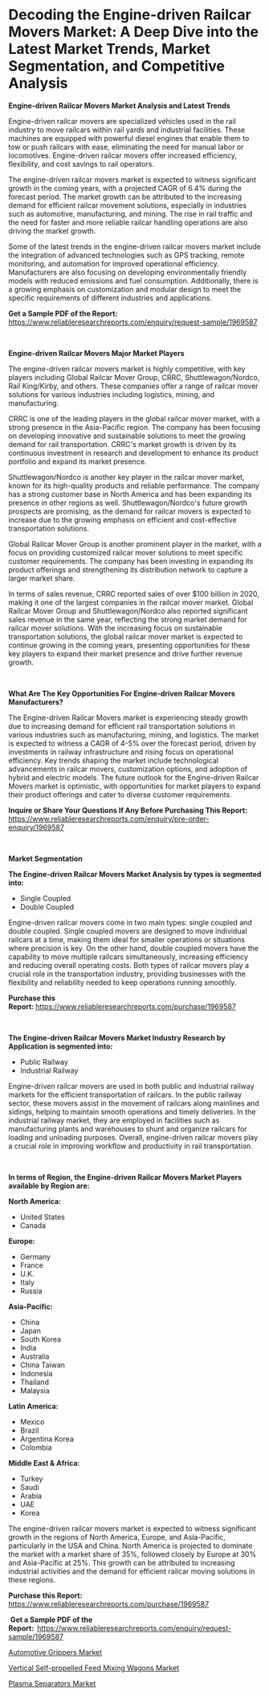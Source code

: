<p><h1>Decoding the Engine-driven Railcar Movers Market: A Deep Dive into the Latest Market Trends, Market Segmentation, and Competitive Analysis</h1></p><p><strong>Engine-driven Railcar Movers Market Analysis and Latest Trends</strong></p>
<p><p>Engine-driven railcar movers are specialized vehicles used in the rail industry to move railcars within rail yards and industrial facilities. These machines are equipped with powerful diesel engines that enable them to tow or push railcars with ease, eliminating the need for manual labor or locomotives. Engine-driven railcar movers offer increased efficiency, flexibility, and cost savings to rail operators.</p><p>The engine-driven railcar movers market is expected to witness significant growth in the coming years, with a projected CAGR of 6.4% during the forecast period. The market growth can be attributed to the increasing demand for efficient railcar movement solutions, especially in industries such as automotive, manufacturing, and mining. The rise in rail traffic and the need for faster and more reliable railcar handling operations are also driving the market growth.</p><p>Some of the latest trends in the engine-driven railcar movers market include the integration of advanced technologies such as GPS tracking, remote monitoring, and automation for improved operational efficiency. Manufacturers are also focusing on developing environmentally friendly models with reduced emissions and fuel consumption. Additionally, there is a growing emphasis on customization and modular design to meet the specific requirements of different industries and applications.</p></p>
<p><strong>Get a Sample PDF of the Report:&nbsp;</strong> <a href="https://www.reliableresearchreports.com/enquiry/request-sample/1969587">https://www.reliableresearchreports.com/enquiry/request-sample/1969587</a></p>
<p>&nbsp;</p>
<p><strong>Engine-driven Railcar Movers Major Market Players</strong></p>
<p><p>The engine-driven railcar movers market is highly competitive, with key players including Global Railcar Mover Group, CRRC, Shuttlewagon/Nordco, Rail King/Kirby, and others. These companies offer a range of railcar mover solutions for various industries including logistics, mining, and manufacturing.</p><p>CRRC is one of the leading players in the global railcar mover market, with a strong presence in the Asia-Pacific region. The company has been focusing on developing innovative and sustainable solutions to meet the growing demand for rail transportation. CRRC's market growth is driven by its continuous investment in research and development to enhance its product portfolio and expand its market presence.</p><p>Shuttlewagon/Nordco is another key player in the railcar mover market, known for its high-quality products and reliable performance. The company has a strong customer base in North America and has been expanding its presence in other regions as well. Shuttlewagon/Nordco's future growth prospects are promising, as the demand for railcar movers is expected to increase due to the growing emphasis on efficient and cost-effective transportation solutions.</p><p>Global Railcar Mover Group is another prominent player in the market, with a focus on providing customized railcar mover solutions to meet specific customer requirements. The company has been investing in expanding its product offerings and strengthening its distribution network to capture a larger market share.</p><p>In terms of sales revenue, CRRC reported sales of over $100 billion in 2020, making it one of the largest companies in the railcar mover market. Global Railcar Mover Group and Shuttlewagon/Nordco also reported significant sales revenue in the same year, reflecting the strong market demand for railcar mover solutions. With the increasing focus on sustainable transportation solutions, the global railcar mover market is expected to continue growing in the coming years, presenting opportunities for these key players to expand their market presence and drive further revenue growth.</p></p>
<p>&nbsp;</p>
<p><strong>What Are The Key Opportunities For Engine-driven Railcar Movers Manufacturers?</strong></p>
<p><p>The Engine-driven Railcar Movers market is experiencing steady growth due to increasing demand for efficient rail transportation solutions in various industries such as manufacturing, mining, and logistics. The market is expected to witness a CAGR of 4-5% over the forecast period, driven by investments in railway infrastructure and rising focus on operational efficiency. Key trends shaping the market include technological advancements in railcar movers, customization options, and adoption of hybrid and electric models. The future outlook for the Engine-driven Railcar Movers market is optimistic, with opportunities for market players to expand their product offerings and cater to diverse customer requirements.</p></p>
<p><strong>Inquire or Share Your Questions If Any Before Purchasing This Report:</strong> <a href="https://www.reliableresearchreports.com/enquiry/pre-order-enquiry/1969587">https://www.reliableresearchreports.com/enquiry/pre-order-enquiry/1969587</a></p>
<p>&nbsp;</p>
<p><strong>Market Segmentation</strong></p>
<p><strong>The Engine-driven Railcar Movers Market Analysis by types is segmented into:</strong></p>
<p><ul><li>Single Coupled</li><li>Double Coupled</li></ul></p>
<p><p>Engine-driven railcar movers come in two main types: single coupled and double coupled. Single coupled movers are designed to move individual railcars at a time, making them ideal for smaller operations or situations where precision is key. On the other hand, double coupled movers have the capability to move multiple railcars simultaneously, increasing efficiency and reducing overall operating costs. Both types of railcar movers play a crucial role in the transportation industry, providing businesses with the flexibility and reliability needed to keep operations running smoothly.</p></p>
<p><strong>Purchase this Report:&nbsp;</strong><a href="https://www.reliableresearchreports.com/purchase/1969587">https://www.reliableresearchreports.com/purchase/1969587</a></p>
<p>&nbsp;</p>
<p><strong>The Engine-driven Railcar Movers Market Industry Research by Application is segmented into:</strong></p>
<p><ul><li>Public Railway</li><li>Industrial Railway</li></ul></p>
<p><p>Engine-driven railcar movers are used in both public and industrial railway markets for the efficient transportation of railcars. In the public railway sector, these movers assist in the movement of railcars along mainlines and sidings, helping to maintain smooth operations and timely deliveries. In the industrial railway market, they are employed in facilities such as manufacturing plants and warehouses to shunt and organize railcars for loading and unloading purposes. Overall, engine-driven railcar movers play a crucial role in improving workflow and productivity in rail transportation.</p></p>
<p>&nbsp;</p>
<p><strong>In terms of Region, the Engine-driven Railcar Movers Market Players available by Region are:</strong></p>
<p>
    <p> <strong> North America: </strong>
        <ul>
            <li>United States</li>
            <li>Canada</li>
        </ul>
        </p> 
    <p> <strong> Europe: </strong>
        <ul>
            <li>Germany</li>
            <li>France</li>
            <li>U.K.</li>
            <li>Italy</li>
            <li>Russia</li>
        </ul>
        </p> 
    <p> <strong> Asia-Pacific: </strong>
        <ul>
            <li>China</li>
            <li>Japan</li>
            <li>South Korea</li>
            <li>India</li>
            <li>Australia</li>
            <li>China Taiwan</li>
            <li>Indonesia</li>
            <li>Thailand</li>
            <li>Malaysia</li>
        </ul>
        </p> 
    <p> <strong> Latin America: </strong>
        <ul>
            <li>Mexico</li>
            <li>Brazil</li>
            <li>Argentina Korea</li>
            <li>Colombia</li>
        </ul>
        </p> 
    <p> <strong> Middle East & Africa: </strong>
        <ul>
            <li>Turkey</li>
            <li>Saudi</li>
            <li>Arabia</li>
            <li>UAE</li>
            <li>Korea</li>
        </ul>
    </p>
    </p>
<p><p>The engine-driven railcar movers market is expected to witness significant growth in the regions of North America, Europe, and Asia-Pacific, particularly in the USA and China. North America is projected to dominate the market with a market share of 35%, followed closely by Europe at 30% and Asia-Pacific at 25%. This growth can be attributed to increasing industrial activities and the demand for efficient railcar moving solutions in these regions.</p></p>
<p><strong>Purchase this Report: </strong><a href="https://www.reliableresearchreports.com/purchase/1969587">https://www.reliableresearchreports.com/purchase/1969587</a></p>
<p>&nbsp;<strong>Get a Sample PDF of the Report:&nbsp;&nbsp;</strong><a href="https://www.reliableresearchreports.com/enquiry/request-sample/1969587">https://www.reliableresearchreports.com/enquiry/request-sample/1969587</a></p>
<p><strong></strong></p>
<p><p><a href="https://view.publitas.com/reportprime-1/automotive-grippers-market-size-growth-outlook-from-2023-to-2030-projecting-at-markets-trends-analysis-by-application-regional-outlook-and-revenue/">Automotive Grippers Market</a></p><p><a href="https://view.publitas.com/reportprime-1/vertical-self-propelled-feed-mixing-wagons-market-research-report-reveals-the-latest-trends-and-opportunities-of-this-market-for-period-from-2023-2030/">Vertical Self-propelled Feed Mixing Wagons Market</a></p><p><a href="https://view.publitas.com/reportprime-1/plasma-separators-market-research-report-reveals-the-latest-trends-and-opportunities-of-this-market-for-period-from-2023-2030/">Plasma Separators Market</a></p></p>